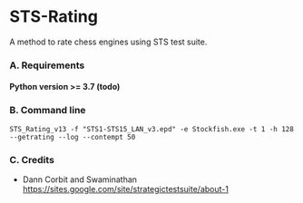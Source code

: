# STS-Rating
A method to rate chess engines using STS test suite.

### A. Requirements
#### Python version >= 3.7 (todo)

### B. Command line
`STS_Rating_v13 -f "STS1-STS15_LAN_v3.epd" -e Stockfish.exe -t 1 -h 128 --getrating --log --contempt 50`

### C. Credits
* Dann Corbit and Swaminathan  
https://sites.google.com/site/strategictestsuite/about-1
